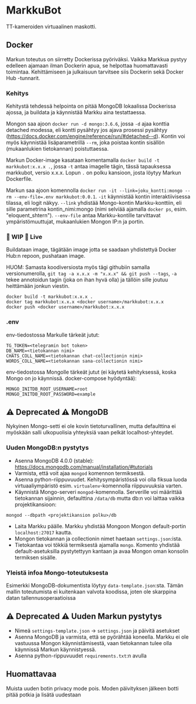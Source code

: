 # MarkkuBot

TT-kameroiden virtuaalinen maskotti.

## Docker

Markun toteutus on siirretty Dockerissa pyöriväksi. Vaikka Markkua pystyy edelleen ajamaan ilman Dockerin apua, se helpottaa huomattavasti toimintaa. Kehittämiseen ja julkaisuun tarvitsee siis Dockerin sekä Docker Hub -tunnarit.

### Kehitys

Kehitystä tehdessä helpointa on pitää MongoDB lokaalissa Dockerissa ajossa, ja buildata ja käynnistää Markku aina testattaessa.

Mongon saa ajoon `docker run -d mongo:3.6.6`, jossa `-d` ajaa konttia detached modessa, eli kontti pysähtyy jos ajava prosessi pysähtyy (https://docs.docker.com/engine/reference/run/#detached--d). Kontin voi myös käynnistää lisäparametrillä `--rm`, joka poistaa kontin sisällön (mukaanlukien tietokannan) poistuttaessa.

Markun Docker-image kasataan komentamalla `docker build -t markkubot:x.x.x .`, jossa `-t` antaa imagelle tägin, tässä tapauksessa markkubot, versio x.x.x. Lopun `.` on polku kansioon, josta löytyy Markun Dockerfile.

Markun saa ajoon komennolla `docker run -it --link=joku_kontti:mongo --rm --env-file=.env markkubot:0.0.1`. `-it` käynnistää kontin interaktiivisessa tilassa, eli logit näkyy. `--link` yhdistää Mongo-kontin Markku-konttiin, eli sille parametrina kontin_nimi:mongo (nimi selviää ajamalla `docker ps`, esim. "eloquent_shtern"). `--env-file` antaa Markku-kontille tarvittavat ympäristömuuttujat, mukaanlukien Mongon IP:n ja portin.

### 🚧 WIP 🚧 Live

Buildataan image, tägätään image jotta se saadaan yhdistettyä Docker Hub:n repoon, pushataan image.

HUOM: Samasta koodiversiosta myös tägi githubiin samalla versionumerolla, `git tag -a x.x.x -m "x.x.x" && git push --tags`, `-a` tekee annotoidun tagin (joka on ihan hyvä olla) ja tällöin sille joutuu heittämään jonkun viestin.

```
docker build -t markkubot:x.x.x .
docker tag markkubot:x.x.x <docker username>/markkubot:x.x.x
docker push <docker username>/markkubot:x.x.x
```

### .env

env-tiedostossa Markulle tärkeät jutut:

```
TG_TOKEN=<telegramin bot token>
DB_NAME=<tietokannan nimi>
CHATS_COLL_NAME=<tietokannan chat-collectionin nimi>
WORDS_COLL_NAME=<tietokannan sana-collectionin nimi>
```

env-tiedostossa Mongolle tärkeät jutut (ei käytetä kehityksessä, koska Mongo on jo käynnissä. docker-compose hyödyntää):

```
MONGO_INITDB_ROOT_USERNAME=root
MONGO_INITDB_ROOT_PASSWORD=example
```


## ⚠️ Deprecated ⚠️ MongoDB

Nykyinen Mongo-setti ei ole kovin tietoturvallinen, mutta defaulttina ei myöskään salli ulkopuolisia yhteyksiä vaan pelkät localhost-yhteydet.

### Uuden MongoDB:n pystytys

* Asenna MongoDB 4.0.0 (stable): https://docs.mongodb.com/manual/installation/#tutorials
* Varmista, että voit ajaa `mongod` komennon termiksestä.
* Asenna python-riippuvuudet. Kehitysympäristössä voi olla fiksua luoda virtuaaliympäristö esim. `virtualenv`-komennolla riippuvuuksia varten.
* Käynnistä Mongo-serveri `mongod`-komennolla. Serverille voi määrittää tietokannan sijainnin, defaulttina `/data/db` mutta db:n voi laittaa vaikka projektikansioon:
```
mongod --dbpath <projektikansion polku>/db
```
* Laita Markku päälle. Markku yhdistää Mongoon Mongon default-portin `localhost:27017` kautta.
* Mongon tietokannan ja collectionin nimet haetaan `settings.json`:ista.
* Tietokantaa voi tökkiä termiksestä ajamalla `mongo`. Komento yhdistää default-asetuksilla pystytettyyn kantaan ja avaa Mongon oman konsolin termiksen sisälle.

### Yleistä infoa Mongo-toteutuksesta

Esimerkki MongoDB-dokumentista löytyy `data-template.json`:sta. Tämän mallin toteutumista
ei kuitenkaan valvota koodissa, joten ole skarppina datan tallennusoperaatioissa

## ⚠️ Deprecated ⚠️ Uuden Markun pystytys

* Nimeä `settings-template.json` -> `settings.json` ja päivitä asetukset
* Asenna MongoDB ja varmista, että se pyörähtää koneella. Markku ei ole vastuussa Mongon käynnistämisestä, vaan tietokannan tulee olla käynnissä Markun käynnistyessä.
* Asenna python-rippuvuudet `requirements.txt`:n avulla

## Huomattavaa

Muista uuden botin privacy mode pois. Moden päivityksen jälkeen botti pitää potkia ja lisätä uudestaan
